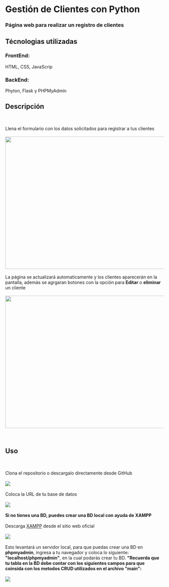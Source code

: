 <h1>Gestión de Clientes con Python</h1>
<h3>Página web para realizar un registro de clientes</h3>

<h2>Técnologias utilizadas</h2>

<h3>
    FrontEnd:
</h3>
<p>HTML, CSS, JavaScrip</p>

<h3>
    BackEnd:
</h3>
<p>Phyton, Flask y PHPMyAdmin</p>

<h2>
    Descripción
</h2>
<br>
<p>
    Llena el formulario con los datos solicitados para registrar a tus clientes
    <br>
    <br>
    <img src="https://github.com/VictorSerna06/GestionDeClientes/assets/93338966/738ed032-f008-4149-8c8f-22015da5c1ec" width="640", height="420">
    <br>
    <br>
    La página se actualizará automaticamente y los clientes aparecerán en la pantalla, además se agrgaran botones con la opción para <b>Editar</b> o <b>eliminar</b> un cliente
    <br>
    <br>
    <img src="https://github.com/VictorSerna06/GestionDeClientes/assets/93338966/28539517-5079-438b-9486-399e2877a580" width="640", height="420">
</p>
<br>
<h2>
    Uso
</h2>
</br>
<p>
    Clona el repositorio o descargalo directamente desde GitHub 
    <br>
    <br>
    <img src="https://github.com/VictorSerna06/GestionDeClientes/assets/93338966/ac406d9c-cfc1-4b63-b74b-ef59362a15a6">
    <br>
    <br>
    Coloca la URL de tu base de datos
    <br>
    <br>
    <img src="https://github.com/VictorSerna06/GestionDeClientes/assets/93338966/d757bdb7-b5d0-4a46-984c-a0ec02e1f4a2">
    <br>
    <br>
    <b>Si no tienes una BD, puedes crear una BD local con ayuda de XAMPP</b>
    <br>
    <br>
    Descarga <a href="https://www.apachefriends.org/es/download.html">XAMPP</a> desde el sitio web oficial
    <br>
    <br>
    <img src="https://github.com/VictorSerna06/GestionDeClientes/assets/93338966/96ccbcf4-4de9-4066-949b-9a5ae781f890">
    <br>
    <br>
    Esto levantará un servidor local, para que puedas crear una BD en <b>phpmyadmin</b>, ingresa a tu navegador y coloca lo siguiente: <b>"localhost/phpmyadmin"</b>, en la cual podarás crear tu BD. <b>"Recuerda que tu tabla en la BD debe contar con los siguientes campos para que coinsida con los metodos CRUD utilizados en el archivo "main":</b>
    <br>
    <br>
    <img src="https://github.com/VictorSerna06/GestionDeClientes/assets/93338966/01a09de8-a7d6-452f-85f1-815ee3cdc716">
</p>

